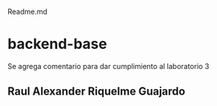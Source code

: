 Readme.md
# backend-base

Se agrega comentario para dar cumplimiento al laboratorio 3

## Raul Alexander Riquelme Guajardo